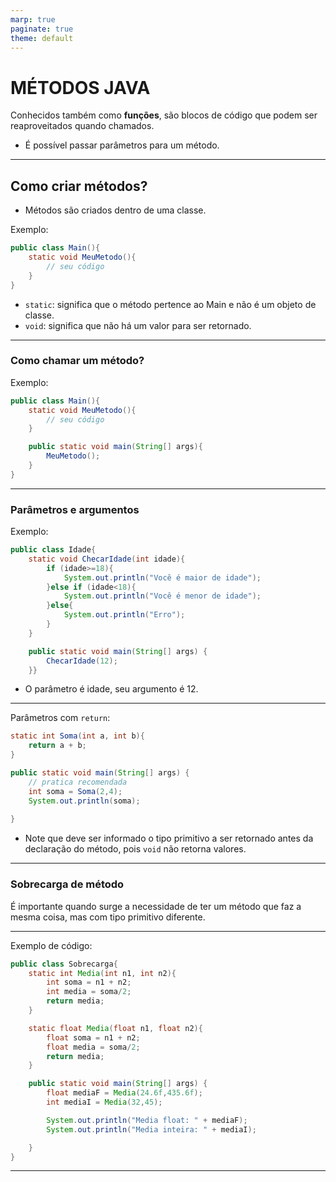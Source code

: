 ```yaml
---
marp: true
paginate: true
theme: default
---
```


# MÉTODOS JAVA

Conhecidos também como **funções**, são blocos de código que podem ser reaproveitados quando chamados.
- É possível passar parâmetros para um método.

***

## Como criar métodos?
- Métodos são criados dentro de uma classe.

Exemplo:
```java
public class Main(){
    static void MeuMetodo(){
        // seu código
    }
}
```
- `static`: significa que o método pertence ao Main e não é um objeto de classe.
- `void`: significa que não há um valor para ser retornado.
***
### Como chamar um método?
Exemplo:
```java
public class Main(){
    static void MeuMetodo(){
        // seu código
    }

    public static void main(String[] args){
        MeuMetodo();
    }
}
```

***
### Parâmetros e argumentos

Exemplo: 
```java
public class Idade{
    static void ChecarIdade(int idade){
        if (idade>=18){
            System.out.println("Você é maior de idade");
        }else if (idade<18){
            System.out.println("Você é menor de idade");
        }else{
            System.out.println("Erro");
        }
    }

    public static void main(String[] args) {
        ChecarIdade(12);
    }}
```
- O parâmetro é idade, seu argumento é 12.

***
Parâmetros com `return`:
```java
static int Soma(int a, int b){
    return a + b;
}

public static void main(String[] args) {
    // pratica recomendada
    int soma = Soma(2,4);
    System.out.println(soma);
        
}
```
- Note que deve ser informado o tipo primitivo a ser retornado antes da declaração do método, pois `void` não retorna valores.

***

### Sobrecarga de método
É importante quando surge a necessidade de ter um método que faz a mesma coisa, mas com tipo primitivo diferente.

***

Exemplo de código:
```java
public class Sobrecarga{
    static int Media(int n1, int n2){
        int soma = n1 + n2;
        int media = soma/2;
        return media; 
    }

    static float Media(float n1, float n2){
        float soma = n1 + n2;
        float media = soma/2;
        return media; 
    }

    public static void main(String[] args) {
        float mediaF = Media(24.6f,435.6f);
        int mediaI = Media(32,45);

        System.out.println("Media float: " + mediaF);
        System.out.println("Media inteira: " + mediaI);

    }
}
```
***
